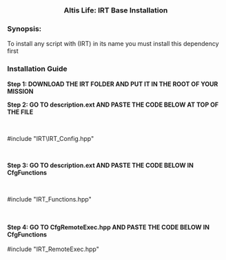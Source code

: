 <p>
<h3 align="center">Altis Life: IRT Base Installation</h3>
</p>
<h3> Synopsis:</h3>
To install any script with (IRT) in its name you must install this dependency first

<h3> Installation Guide</h3>

<b> Step 1: DOWNLOAD THE IRT FOLDER AND PUT IT IN THE ROOT OF YOUR MISSION </b>
<br/> 


<b> Step 2: GO TO description.ext AND PASTE THE CODE BELOW AT TOP OF THE FILE </b>

<br/> 

#include "IRT\IRT_Config.hpp"

<br/> 

<b> Step 3: GO TO description.ext AND PASTE THE CODE BELOW IN CfgFunctions </b>

<br/> 

#include "IRT_Functions.hpp"

<br/> 


<br/> 
<b> Step 4: GO TO CfgRemoteExec.hpp AND PASTE THE CODE BELOW IN CfgFunctions </b>

<br/> 
<br/> 
#include "IRT_RemoteExec.hpp"

<br/> 
